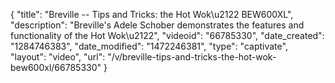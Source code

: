 {
    "title": "Breville -- Tips and Tricks: the Hot Wok\u2122 BEW600XL",
    "description": "Breville's Adele Schober demonstrates the features and functionality of the Hot Wok\u2122",
    "videoid": "66785330",
    "date_created": "1284746383",
    "date_modified": "1472246381",
    "type": "captivate",
    "layout": "video",
    "url": "\/v\/breville-tips-and-tricks-the-hot-wok-bew600xl\/66785330"
}